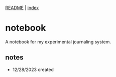 [README](README.md) | [index](pageindex.md)

# notebook
A notebook for my experimental journaling system.

## notes
* 12/28/2023 created
